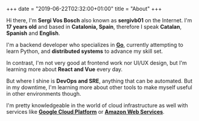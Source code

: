 +++
date = "2019-06-22T02:32:00+01:00"
title = "About"
+++

Hi there, I'm **Sergi Vos Bosch** also known as **sergivb01** on the Internet. I'm **17 years old** and based in **Catalonia, Spain**, therefore I speak **Catalan**, **Spanish** and **English**.

I'm a backend developer who specializes in **[Go](https://golang.org "The Go Programming Language")**, currently attempting to learn Python, and **distributed systems** to advance my skill set.

In contrast, I'm not very good at frontend work nor UI/UX design, but I'm learning more about **React and Vue** every day.

But where I shine is **DevOps and SRE**, anything that can be automated. But in my downtime, I'm learning more about other tools to make myself useful in other environments though.

I'm pretty knowledgeable in the world of cloud infrastructure as well with services like **[Google Cloud Platform](https://cloud.google.com/ "Cloud Computing services | Google Cloud")** or **[Amazon Web Services](https://aws.com/ "Amazon Web Services -  Cloud Computing Services")**.
